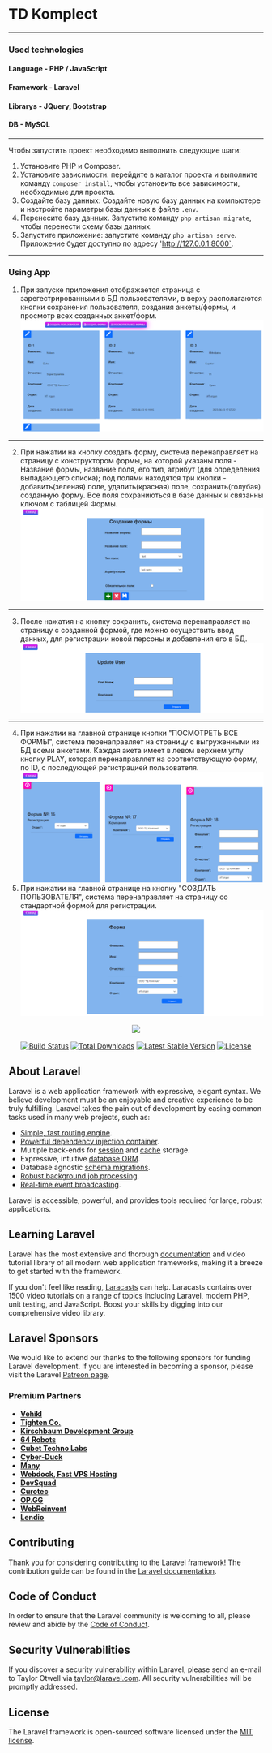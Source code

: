 # TD Komplect
____
### Used technologies
#### Language - PHP / JavaScript
#### Framework - Laravel
#### Librarys - JQuery, Bootstrap
#### DB - MySQL
____
Чтобы запустить проект необходимо выполнить следующие шаги:

1. Установите PHP и Composer. 
2. Установите зависимости: перейдите в каталог проекта и выполните команду `composer install`, чтобы установить все зависимости, необходимые для проекта.
3. Создайте базу данных: Создайте новую базу данных на компьютере и настройте параметры базы данных в файле `.env`.
4. Перенесите базу данных. Запустите команду `php artisan migrate`, чтобы перенести схему базы данных.
5. Запустите приложение: запустите команду `php artisan serve`. Приложение будет доступно по адресу 'http://127.0.0.1:8000`.
____
### Using App 
1) При запуске приложения отображается страница с зарегестрированными в БД пользователями, в верху располагаются кнопки сохранения пользователя, создания анкеты/формы, и просмотр всех созданных анкет/форм.
![Start page of Application](https://github.com/bembel1993/imgForDiplom/blob/main/1php.png)
____
2) При нажатии на кнопку создать форму, система перенаправляет на страницу с конструктором формы, на которой указаны поля - Название формы, название поля, его тип, атрибут (для определения выпадающего списка); под полями находятся три кнопки - добавить(зеленая) поле, удалить(красная) поле, сохранить(голубая) созданную форму. Все поля сохраниються в базе данных и связанны ключом с таблицей Формы. 
![Start page of Application](https://github.com/bembel1993/imgForDiplom/blob/main/2php.png)
____
3) После нажатия на кнопку сохранить, система перенаправляет на страницу с созданной формой, где можно осуществить ввод данных, для регистрации новой персоны и добавления его в БД.
![Start page of Application](https://github.com/bembel1993/imgForDiplom/blob/main/3php.png)
____
4) При нажатии на главной странице кнопки "ПОСМОТРЕТЬ ВСЕ ФОРМЫ", система перенаправляет на страницу с выгруженными из БД всеми анкетами. Каждая акета имеет в левом верхнем углу кнопку PLAY, которая перенаправляет на соответствующую форму, по ID, с последующей регистрацией пользователя.
![Start page of Application](https://github.com/bembel1993/imgForDiplom/blob/main/4php.png)
5) При нажатии на главной странице на кнопку "СОЗДАТЬ ПОЛЬЗОВАТЕЛЯ", система перенаправляет на страницу со стандартной формой для регистрации.
![Start page of Application](https://github.com/bembel1993/imgForDiplom/blob/main/5php.png)


<p align="center"><a href="https://laravel.com" target="_blank"><img src="https://raw.githubusercontent.com/laravel/art/master/logo-lockup/5%20SVG/2%20CMYK/1%20Full%20Color/laravel-logolockup-cmyk-red.svg" width="400"></a></p>

<p align="center">
<a href="https://travis-ci.org/laravel/framework"><img src="https://travis-ci.org/laravel/framework.svg" alt="Build Status"></a>
<a href="https://packagist.org/packages/laravel/framework"><img src="https://img.shields.io/packagist/dt/laravel/framework" alt="Total Downloads"></a>
<a href="https://packagist.org/packages/laravel/framework"><img src="https://img.shields.io/packagist/v/laravel/framework" alt="Latest Stable Version"></a>
<a href="https://packagist.org/packages/laravel/framework"><img src="https://img.shields.io/packagist/l/laravel/framework" alt="License"></a>
</p>

## About Laravel

Laravel is a web application framework with expressive, elegant syntax. We believe development must be an enjoyable and creative experience to be truly fulfilling. Laravel takes the pain out of development by easing common tasks used in many web projects, such as:

- [Simple, fast routing engine](https://laravel.com/docs/routing).
- [Powerful dependency injection container](https://laravel.com/docs/container).
- Multiple back-ends for [session](https://laravel.com/docs/session) and [cache](https://laravel.com/docs/cache) storage.
- Expressive, intuitive [database ORM](https://laravel.com/docs/eloquent).
- Database agnostic [schema migrations](https://laravel.com/docs/migrations).
- [Robust background job processing](https://laravel.com/docs/queues).
- [Real-time event broadcasting](https://laravel.com/docs/broadcasting).

Laravel is accessible, powerful, and provides tools required for large, robust applications.

## Learning Laravel

Laravel has the most extensive and thorough [documentation](https://laravel.com/docs) and video tutorial library of all modern web application frameworks, making it a breeze to get started with the framework.

If you don't feel like reading, [Laracasts](https://laracasts.com) can help. Laracasts contains over 1500 video tutorials on a range of topics including Laravel, modern PHP, unit testing, and JavaScript. Boost your skills by digging into our comprehensive video library.

## Laravel Sponsors

We would like to extend our thanks to the following sponsors for funding Laravel development. If you are interested in becoming a sponsor, please visit the Laravel [Patreon page](https://patreon.com/taylorotwell).

### Premium Partners

- **[Vehikl](https://vehikl.com/)**
- **[Tighten Co.](https://tighten.co)**
- **[Kirschbaum Development Group](https://kirschbaumdevelopment.com)**
- **[64 Robots](https://64robots.com)**
- **[Cubet Techno Labs](https://cubettech.com)**
- **[Cyber-Duck](https://cyber-duck.co.uk)**
- **[Many](https://www.many.co.uk)**
- **[Webdock, Fast VPS Hosting](https://www.webdock.io/en)**
- **[DevSquad](https://devsquad.com)**
- **[Curotec](https://www.curotec.com/services/technologies/laravel/)**
- **[OP.GG](https://op.gg)**
- **[WebReinvent](https://webreinvent.com/?utm_source=laravel&utm_medium=github&utm_campaign=patreon-sponsors)**
- **[Lendio](https://lendio.com)**

## Contributing

Thank you for considering contributing to the Laravel framework! The contribution guide can be found in the [Laravel documentation](https://laravel.com/docs/contributions).

## Code of Conduct

In order to ensure that the Laravel community is welcoming to all, please review and abide by the [Code of Conduct](https://laravel.com/docs/contributions#code-of-conduct).

## Security Vulnerabilities

If you discover a security vulnerability within Laravel, please send an e-mail to Taylor Otwell via [taylor@laravel.com](mailto:taylor@laravel.com). All security vulnerabilities will be promptly addressed.

## License

The Laravel framework is open-sourced software licensed under the [MIT license](https://opensource.org/licenses/MIT).
